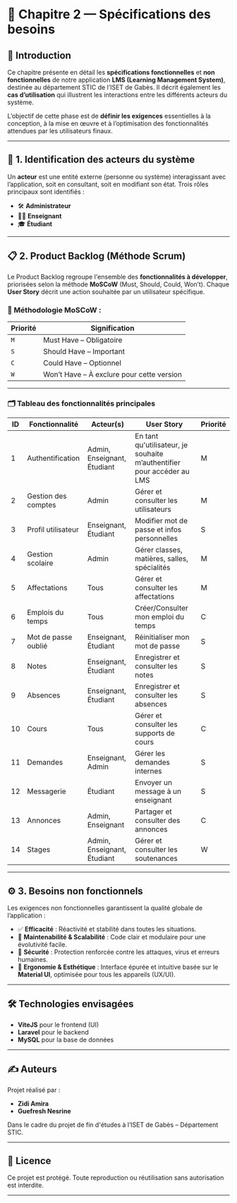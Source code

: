 # 📘 Chapitre 2 — Spécifications des besoins

## 🧩 Introduction

Ce chapitre présente en détail les **spécifications fonctionnelles** et **non fonctionnelles** de notre application **LMS (Learning Management System)**, destinée au département STIC de l’ISET de Gabès. Il décrit également les **cas d’utilisation** qui illustrent les interactions entre les différents acteurs du système.

L’objectif de cette phase est de **définir les exigences** essentielles à la conception, à la mise en œuvre et à l’optimisation des fonctionnalités attendues par les utilisateurs finaux.

---

## 👥 1. Identification des acteurs du système

Un **acteur** est une entité externe (personne ou système) interagissant avec l’application, soit en consultant, soit en modifiant son état. Trois rôles principaux sont identifiés :

- 🛠️ **Administrateur**
- 👨‍🏫 **Enseignant**
- 🎓 **Étudiant**

---

## 📋 2. Product Backlog (Méthode Scrum)

Le Product Backlog regroupe l'ensemble des **fonctionnalités à développer**, priorisées selon la méthode **MoSCoW** (Must, Should, Could, Won’t). Chaque **User Story** décrit une action souhaitée par un utilisateur spécifique.

### 📌 Méthodologie MoSCoW :
| Priorité | Signification |
|----------|----------------|
| `M` | Must Have – Obligatoire |
| `S` | Should Have – Important |
| `C` | Could Have – Optionnel |
| `W` | Won’t Have – À exclure pour cette version |

---

### 🗂️ Tableau des fonctionnalités principales

| ID | Fonctionnalité | Acteur(s) | User Story | Priorité |
|----|----------------|-----------|------------|----------|
| 1 | Authentification | Admin, Enseignant, Étudiant | En tant qu'utilisateur, je souhaite m’authentifier pour accéder au LMS | M |
| 2 | Gestion des comptes | Admin | Gérer et consulter les utilisateurs | M |
| 3 | Profil utilisateur | Enseignant, Étudiant | Modifier mot de passe et infos personnelles | S |
| 4 | Gestion scolaire | Admin | Gérer classes, matières, salles, spécialités | M |
| 5 | Affectations | Tous | Gérer et consulter les affectations | M |
| 6 | Emplois du temps | Tous | Créer/Consulter mon emploi du temps | C |
| 7 | Mot de passe oublié | Enseignant, Étudiant | Réinitialiser mon mot de passe | S |
| 8 | Notes | Enseignant, Étudiant | Enregistrer et consulter les notes | S |
| 9 | Absences | Enseignant, Étudiant | Enregistrer et consulter les absences | S |
| 10 | Cours | Tous | Gérer et consulter les supports de cours | C |
| 11 | Demandes | Enseignant, Admin | Gérer les demandes internes | S |
| 12 | Messagerie | Étudiant | Envoyer un message à un enseignant | S |
| 13 | Annonces | Admin, Enseignant | Partager et consulter des annonces | C |
| 14 | Stages | Admin, Enseignant, Étudiant | Gérer et consulter les soutenances | W |

---

## ⚙️ 3. Besoins non fonctionnels

Les exigences non fonctionnelles garantissent la qualité globale de l’application :

- ✅ **Efficacité** : Réactivité et stabilité dans toutes les situations.
- 🔧 **Maintenabilité & Scalabilité** : Code clair et modulaire pour une évolutivité facile.
- 🔐 **Sécurité** : Protection renforcée contre les attaques, virus et erreurs humaines.
- 🎨 **Ergonomie & Esthétique** : Interface épurée et intuitive basée sur le **Material UI**, optimisée pour tous les appareils (UX/UI).

---

## 🛠️ Technologies envisagées

- **ViteJS** pour le frontend (UI)
- **Laravel** pour le backend
- **MySQL** pour la base de données

---

## ✍️ Auteurs

Projet réalisé par :

- **Zidi Amira**
- **Guefresh Nesrine**

Dans le cadre du projet de fin d'études à l’ISET de Gabès – Département STIC.

---

## 📜 Licence

Ce projet est protégé. Toute reproduction ou réutilisation sans autorisation est interdite.

---

